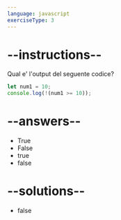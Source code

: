 ```yaml
---
language: javascript
exerciseType: 3
---
```


# --instructions--

Qual e' l'output del seguente codice?
```javascript
let num1 = 10;
console.log(!(num1 >= 10));
```

# --answers--

- True
- False
- true
- false

# --solutions--

- false
